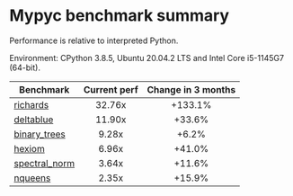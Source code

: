 # Mypyc benchmark summary

Performance is relative to interpreted Python.

Environment: CPython 3.8.5, Ubuntu 20.04.2 LTS and Intel Core i5-1145G7 (64-bit).

| Benchmark | Current perf | Change in 3 months |
| --- | :---: | :---: |
| [richards](benchmarks/richards.md) | 32.76x | +133.1% |
| [deltablue](benchmarks/deltablue.md) | 11.90x | +33.6% |
| [binary_trees](benchmarks/binary_trees.md) | 9.28x | +6.2% |
| [hexiom](benchmarks/hexiom.md) | 6.96x | +41.0% |
| [spectral_norm](benchmarks/spectral_norm.md) | 3.64x | +11.6% |
| [nqueens](benchmarks/nqueens.md) | 2.35x | +15.9% |
